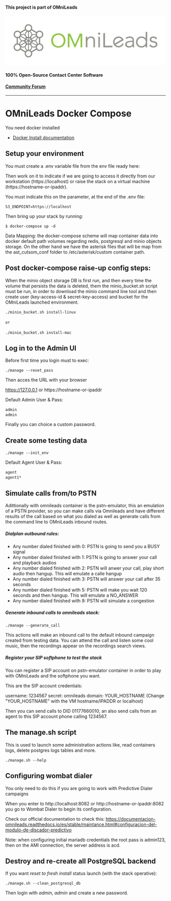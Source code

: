 #### This project is part of OMniLeads

![Diagrama deploy tool](../ansible/png/omnileads_logo_1.png)

#### 100% Open-Source Contact Center Software
#### [Community Forum](https://forum.omnileads.net/)

---

# OMniLeads Docker Compose

You need docker installed

* [Docker Install documentation](https://docs.docker.com/get-docker/)

## Setup your environment

You must create a .env variable file from the env file ready here:

Then work on it to indicate if we are going to access it directly from our workstation 
(https://localhost) or raise the stack on a virtual machine (https://hostname-or-ipaddr).


You must indicate this on the parameter, at the end of the .env file:

```
S3_ENDPOINT=https://localhost
```

Then bring up your stack by running:

```
$ docker-compose up -d
```

Data Mapping: the docker-compose scheme will map container data into docker default path volumes regarding redis, postgresql and minio objects storage.
On the other hand we have the asterisk files that will be map from the ast_cutsom_conf folder to /etc/asterisk/custom container path.

## Post docker-compose raise-up config steps:

When the minio object storage DB is first run, and then every time the volume that persists the data is deleted, them the minio_bucket.sh script must be run, in order to download the minio command line tool and then create user (key-access-id & secret-key-access) and bucket for the OMniLeads launched environment.

```
./minio_bucket.sh install-linux

or

./minio_bucket.sh install-mac
```


## Log in to the Admin UI

Before first time you login must to exec:

```
./manage --reset_pass
```

Then acces the URL with your browser 

https://127.0.0.1 or https://hostname-or-ipaddr 

Default Admin User & Pass:

```
admin
admin
```

Finally  you can choice a custom password. 

## Create some testing data

```
./manage --init_env
```

Default Agent User & Pass:

```
agent
agent1*
```

## Simulate calls from/to PSTN

Adittionally with omnileads container is the pstn-emulator, this an emulation of a PSTN provider,
so you can make calls via Omnileads and have different results of the call based on what you dialed
as well as generate calls from the command line to OMniLeads inbound routes.


##### Dialplan outbound rules:

* Any number dialed finished with 0: PSTN is going to send you a BUSY signal
* Any number dialed finished with 1: PSTN is going to answer your call and playback audios
* Any number dialed finished with 2: PSTN will anwer your call, play short audio then hangup. This will emulate a calle hangup
* Any number dialed finished with 3: PSTN will answer your call after 35 seconds
* Any number dialed finished with 5: PSTN will make you wait 120 seconds and then hangup. This will emulate a NO_ANSWER
* Any number dialed finished with 9: PSTN will simulate a congestion

##### Generate inbound calls to omnileads stack:

```
./manage --generate_call
```

This actions will make an inbound call to the default inbound campaign created from testing data. 
You can attend the call and listen some cool music, then the recordings appear on the recordings search views. 

##### Register your SIP softphone to test the stack 

You can register a SIP account on pstn-emulator container in order to play with OMniLeads and the softphone you want. 

This are the SIP account credentials:

username: 1234567
secret: omnileads
domain: YOUR_HOSTNAME
(Change "YOUR_HOSTNAME" with the VM hostname/IPADDR  or localhost)

Then you can send calls to DID 01177660010, an also send calls from an agent to this SIP account phone calling 1234567.

## The manage.sh script

This is used to launch some administration actions like, read containers logs, delete postgres logs tables and more. 

```
./manage.sh --help
```

## Configuring wombat dialer

You only need to do this if you are going to work with Predictive Dialer campaigns

When you enter to http://localhost:8082 or http://hostname-or-ipaddr:8082 you go to Wombat Dialer to begin its configuration. 

Check our official documentation to check this: https://documentacion-omnileads.readthedocs.io/es/stable/maintance.html#configuracion-del-modulo-de-discador-predictivo

Note: when configuring initial mariadb credentials the root pass is admin123, then on the AMI connection, the server address is acd.


## Destroy and re-create all PostgreSQL backend

If you want *reset to fresh install* status launch (with the stack operative):

```
./manage.sh --clean_postgresql_db
```

Then login with *admin*, *admin* and create a new password. 
